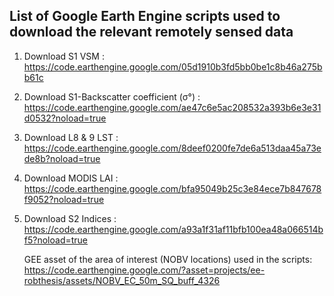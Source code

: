## List of Google Earth Engine scripts used to download the relevant remotely sensed data

1. Download S1 VSM : https://code.earthengine.google.com/05d1910b3fd5bb0be1c8b46a275bb61c  
2. Download S1-Backscatter coefficient (σ°) : https://code.earthengine.google.com/ae47c6e5ac208532a393b6e3e31d0532?noload=true 
3. Download L8 & 9 LST : https://code.earthengine.google.com/8deef0200fe7de6a513daa45a73ede8b?noload=true 
4. Download MODIS LAI : https://code.earthengine.google.com/bfa95049b25c3e84ece7b847678f9052?noload=true 
5. Download S2 Indices : https://code.earthengine.google.com/a93a1f31af11bfb100ea48a066514bf5?noload=true 

   GEE asset of the area of interest (NOBV locations) used in the scripts: 
   https://code.earthengine.google.com/?asset=projects/ee-robthesis/assets/NOBV_EC_50m_SQ_buff_4326 